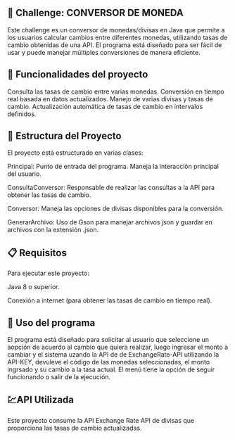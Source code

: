 ## :dart: Challenge: CONVERSOR DE MONEDA ##
Este challenge es un conversor de monedas/divisas en Java que permite a los usuarios calcular cambios entre diferentes monedas, utilizando tasas de cambio obtenidas de una API. El programa está diseñado para ser fácil de usar y puede manejar múltiples conversiones de manera eficiente.

## :hammer: Funcionalidades del proyecto ##
Consulta las tasas de cambio entre varias monedas. Conversión en tiempo real basada en datos actualizados. Manejo de varias divisas y tasas de cambio. Actualización automática de tasas de cambio en intervalos definidos.

## :memo: Estructura del Proyecto ##

El proyecto está estructurado en varias clases:

Principal: Punto de entrada del programa. Maneja la interacción principal del usuario.

ConsultaConversor: Responsable de realizar las consultas a la API para obtener las tasas de cambio.

Conversor: Maneja las opciones de divisas disponibles para la conversión.

GenerarArchivo: Uso de Gson para manejar archivos json y guardar en archivos con la extensión .json.

## :clipboard: Requisitos ##
Para ejecutar este proyecto:

Java 8 o superior. 

Conexión a internet (para obtener las tasas de cambio en tiempo real).

## :currency_exchange: Uso del programa
El programa está diseñado para solicitar al usuario que seleccione un aopción de acuerdo al cambio que quiera realizar, luego ingresar el monto a cambiar y el sistema uzando la API de de ExchangeRate-API utilizando la API-KEY, devuleve el código de las monedas seleccionadas, el monto ingrsado y su cambio a la tasa actual. El menú tiene la opción de seguir funcionando o salir de la ejecución.

## :chart:API Utilizada
Este proyecto consume la API Exchange Rate API de divisas que proporciona las tasas de cambio actualizadas. 

